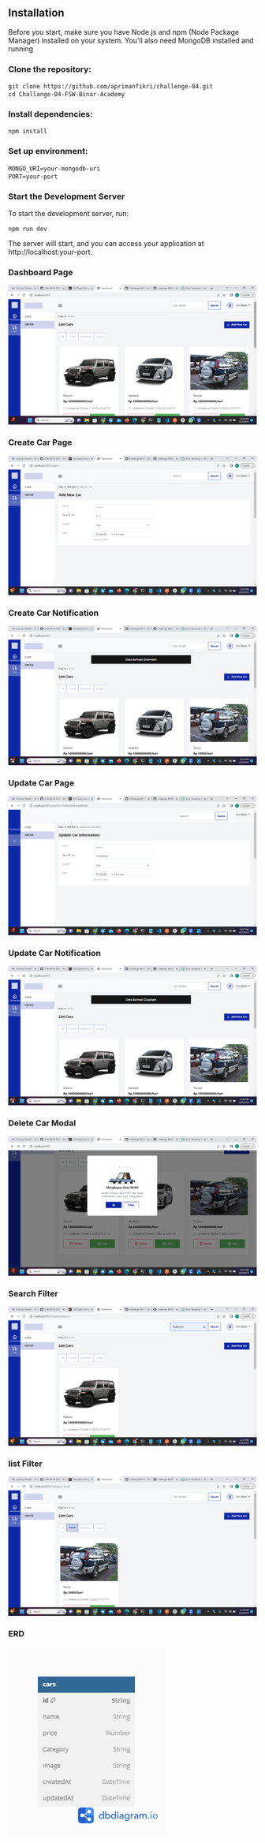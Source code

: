 ## Installation

Before you start, make sure you have Node.js and npm (Node Package Manager) installed on your system. You'll also need MongoDB installed and running

### Clone the repository:

```shell
git clone https://github.com/aprimanfikri/challenge-04.git
cd Challange-04-FSW-Binar-Academy
```

### Install dependencies:

```shell
npm install
```

### Set up environment:

```shell
MONGO_URI=your-mongodb-uri
PORT=your-port
```

### Start the Development Server

To start the development server, run:

```shell
npm run dev
```

The server will start, and you can access your application at http://localhost:your-port.

### Dashboard Page

![Dashboard Page](/public/assets/index.png)

### Create Car Page

![Create Car Page](/public/assets/create.png)

### Create Car Notification

![Create Car Notification](/public/assets/notifcreate.png)

### Update Car Page

![Update Car Page](/public/assets/update.png)

### Update Car Notification

![Update Car Notification](/public/assets/notifupdate.png)

### Delete Car Modal

![Delete Car Modal](/public/assets/delete.png)

### Search Filter

![search filter](/public/assets/search.png)

### list Filter

![search filter](/public/assets/filter.png)

### ERD

![ERD](/public/assets/erd.png)
